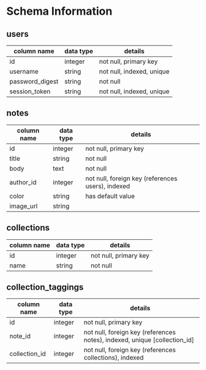 # Schema Information

## users
column name     | data type | details
----------------|-----------|-----------------------
id              | integer   | not null, primary key
username        | string    | not null, indexed, unique
password_digest | string    | not null
session_token   | string    | not null, indexed, unique

## notes
column name | data type | details
------------|-----------|-----------------------
id          | integer   | not null, primary key
title       | string    | not null
body        | text      | not null
author_id   | integer   | not null, foreign key (references users), indexed
color       | string    | has default value
image_url   | string    |

## collections
column name | data type | details
------------|-----------|-----------------------
id          | integer   | not null, primary key
name        | string    | not null

## collection_taggings
column name   | data type | details
--------------|-----------|-----------------------
id            | integer   | not null, primary key
note_id       | integer   | not null, foreign key (references notes), indexed, unique [collection_id]
collection_id | integer   | not null, foreign key (references collections), indexed
